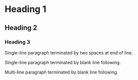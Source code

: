 # Heading 1
## Heading 2
### Heading 3

Single-line paragraph terminated by two spaces at end of line.  

Single-line paragraph terminated by blank line following.

Multi-line paragraph terminated by
blank line following.
